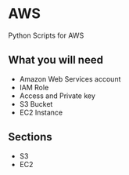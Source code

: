 # AWS
Python Scripts for AWS

## What you will need 
- Amazon Web Services account 
- IAM Role 
- Access and Private key
- S3 Bucket 
- EC2 Instance 

## Sections 
- S3 
- EC2 

